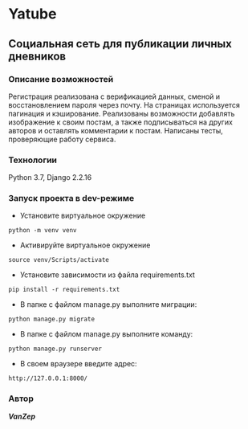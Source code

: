 # Yatube
## Социальная сеть для публикации личных дневников
### Описание возможностей
Регистрация реализована с верификацией данных, сменой и восстановлением пароля через почту. На страницах используется пагинация и кэширование. Реализованы возможности добавлять изображение к своим постам, а также подписываться на других авторов и оставлять комментарии к постам. Написаны тесты, проверяющие работу сервиса.
### Технологии
Python 3.7,
Django 2.2.16
### Запуск проекта в dev-режиме
- Установите виртуальное окружение
```
python -m venv venv
```
- Активируйте виртуальное окружение
```
source venv/Scripts/activate
```
- Установите зависимости из файла requirements.txt
```
pip install -r requirements.txt
```
- В папке с файлом manage.py выполните миграции:
```
python manage.py migrate
```
- В папке с файлом manage.py выполните команду:
```
python manage.py runserver
```
- В своем враузере введите адрес:
```
http://127.0.0.1:8000/
```
### Автор
***VanZep***
